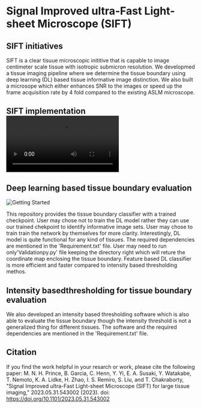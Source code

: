# Signal Improved ultra-Fast Light-sheet Microscope (SIFT)
## SIFT initiatives
SIFT is a clear tisuue microscopic inititive that is capable to image centimeter scale tissue with isotropic submicron resolution. We developmed a tissue imaging pipeline where we determine the tissue boundary using deep learning (DL) based tissue informative image distinction. We also built a microsope which either enhances SNR to the images or speed up the frame acquisition rate by 4 fold compared to the existing ASLM microscope.

## SIFT implementation <video controls src="SIFT.mp4" title="Title"></video>

## Deep learning based tissue boundary evaluation

![Getting Started](./Temp.tif)

This repository provides the tissue boundary classifier with a trained checkpoint. User may chose not to train the DL model rather they can use our trained chekpoint to identify informative image sets. User may chose to train train the network by themselves for more clarity. Interestingly, DL model is quite functional for any kind of tissues. The required dependencies are mentioned in the 'Requirement.txt' file. User may need to run only'Validationpy.py' file keeping the directory right which will reture the coordinate map enclosing the tissue boundary. Feature based DL classifier is more efficient and faster compared to intensity based thresholding methos. 

## Intensity basedthresholding for tissue boundary evaluation
We also developed an intensity based thresholding software which is also able to evaluate the tissue boundary though the intensity threshold is not a generalized thing for different tissues. The software and the required dependencies are mentioned in the 'Requirement.txt' file.

## Citation
If you find the work helpful in your resarch or work, please cite the following paper:
M. N. H. Prince, B. Garcia, C. Henn, Y. Yi, E. A. Susaki, Y. Watakabe, T. Nemoto, K. A. Lidke, H. Zhao, I. S. Remiro, S. Liu, and T. Chakraborty, "Signal Improved ultra-Fast Light-sheet Microscope (SIFT) for large tissue imaging," 2023.05.31.543002 (2023).
doi: https://doi.org/10.1101/2023.05.31.543002
